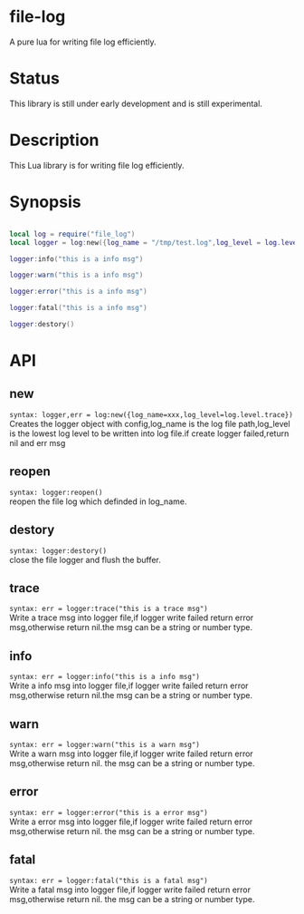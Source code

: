 # file-log
A pure lua for writing file log efficiently.

# Status

This library is still under early development and is still experimental.

# Description

This Lua library is for writing file log efficiently.

# Synopsis

```lua

local log = require("file_log")
local logger = log:new({log_name = "/tmp/test.log",log_level = log.level.info})

logger:info("this is a info msg")

logger:warn("this is a info msg")

logger:error("this is a info msg")

logger:fatal("this is a info msg")

logger:destory()

```

# API

## new

`syntax: logger,err = log:new({log_name=xxx,log_level=log.level.trace})`  
Creates the logger object with config,log_name is the log file path,log_level is the lowest log level to be written into log file.if create logger failed,return nil and err msg

## reopen

`syntax: logger:reopen()`  
reopen the file log which definded in log_name.

## destory

`syntax: logger:destory()`  
close the file logger and flush the buffer.

## trace

`syntax: err = logger:trace("this is a trace msg")`  
Write a trace msg into logger file,if logger write failed return error msg,otherwise return nil.the msg can be a string or number type.

## info

`syntax: err = logger:info("this is a info msg")`  
Write a info msg into logger file,if logger write failed return error msg,otherwise return nil.the msg can be a string or number type.

## warn

`syntax: err = logger:warn("this is a warn msg")`  
Write a warn msg into logger file,if logger write failed return error msg,otherwise return nil.
the msg can be a string or number type.

## error

`syntax: err = logger:error("this is a error msg")`  
Write a error msg into logger file,if logger write failed return error msg,otherwise return nil.
the msg can be a string or number type.
## fatal

`syntax: err = logger:fatal("this is a fatal msg")`  
Write a fatal msg into logger file,if logger write failed return error msg,otherwise return nil.
the msg can be a string or number type.